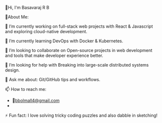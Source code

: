 👋Hi, I'm Basavaraj R B

💫About Me:

🔭 I’m currently working on full-stack web projects with React & Javascript and exploring cloud-native development.  

🌱 I’m currently learning DevOps with Docker & Kubernetes.  

👯 I’m looking to collaborate on Open-source projects in web development  and tools that make developer experience better.  

🤔 I’m looking for help with Breaking into large-scale distributed systems design.  

💬 Ask me about: Git/GitHub tips and workflows.  

📫 How to reach me:  
- 📧bbolmall4@gmail.com
- 
⚡ Fun fact: I love solving tricky coding puzzles and also dabble in sketching!
```

